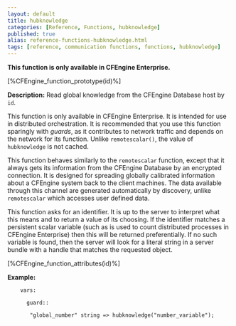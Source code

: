 ```yaml
---
layout: default
title: hubknowledge
categories: [Reference, Functions, hubknowledge]
published: true
alias: reference-functions-hubknowledge.html
tags: [reference, communication functions, functions, hubknowledge]
---
```


**This function is only available in CFEngine Enterprise.**

[%CFEngine_function_prototype(id)%]

**Description:** Read global knowledge from the CFEngine Database host by 
`id`.

This function is only available in CFEngine Enterprise. It is intended for use 
in distributed orchestration. It is recommended that you use this function 
sparingly with *guards*, as it contributes to network traffic and depends on 
the network for its function. Unlike `remotescalar()`, the value of 
`hubknowledge` is not cached.

This function behaves similarly to the `remotescalar` function, except that it 
always gets its information from the CFEngine Database by an encrypted 
connection. It is designed for spreading globally calibrated information about 
a CFEngine system back to the client machines. The data available through this 
channel are generated automatically by discovery, unlike `remotescalar` which 
accesses user defined data.

This function asks for an identifier. It is up to the server to interpret what 
this means and to return a value of its choosing. If the identifier matches a 
persistent scalar variable (such as is used to count distributed processes in 
CFEngine Enterprise) then this will be returned preferentially. If no such 
variable is found, then the server will look for a literal string in a server 
bundle with a handle that matches the requested object.

[%CFEngine_function_attributes(id)%]

**Example:**

```cf3
    vars:

      guard::

       "global_number" string => hubknowledge("number_variable");
```

